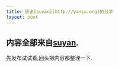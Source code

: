 ```yaml
---
title: 感谢[suyan](http://yansu.org)的分享
layout: post
---
```


## 内容全部来自[suyan](http://yansu.org).

先发布试试看,回头把内容都整理一下.
